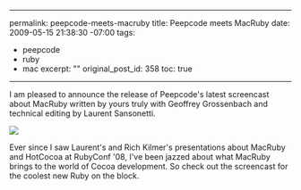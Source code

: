 ----- 
permalink: peepcode-meets-macruby
title: Peepcode meets MacRuby
date: 2009-05-15 21:38:30 -07:00
tags:
- peepcode
- ruby
- mac
excerpt: ""
original_post_id: 358
toc: true
-----
I am pleased to announce the release of Peepcode's latest screencast about MacRuby written by yours truly with Geoffrey Grossenbach and technical editing by Laurent Sansonetti. 

<a href="http://peepcode.com/products/meet-macruby" target="_new">![](https://peepcode.com/system/uploads/2009/macruby-title.png)</a>

Ever since I saw Laurent's and Rich Kilmer's presentations about MacRuby and HotCocoa at RubyConf '08, I've been jazzed about what MacRuby brings to the world of Cocoa development. So check out the screencast for the coolest new Ruby on the block.
